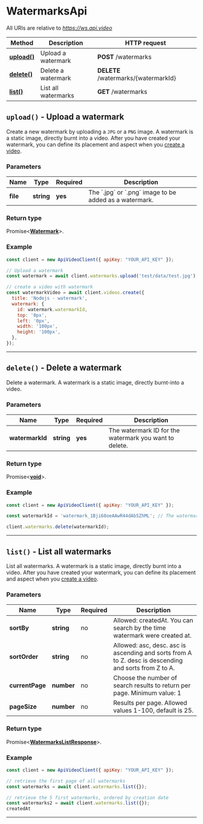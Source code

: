 # WatermarksApi

All URIs are relative to *https://ws.api.video*

| Method | Description | HTTP request |
| ------------- | ------------- | ------------- |
| [**upload()**](WatermarksApi.md#upload) | Upload a watermark | **POST** /watermarks |
| [**delete()**](WatermarksApi.md#delete) | Delete a watermark | **DELETE** /watermarks/{watermarkId} |
| [**list()**](WatermarksApi.md#list) | List all watermarks | **GET** /watermarks |


<a name="upload"></a>
## **`upload()` - Upload a watermark**


Create a new watermark by uploading a `JPG` or a `PNG` image. A watermark is a static image, directly burnt into a video. After you have created your watermark, you can define its placement and aspect when you [create a video](https://docs.api.video/reference/post-video).

### Parameters

| Name | Type | Required | Description |
| ------------- | ------------- | ------------- | ------------- |
 | **file** | **string**| **yes**| The &#x60;.jpg&#x60; or &#x60;.png&#x60; image to be added as a watermark. |


### Return type

Promise<[**Watermark**](../model/Watermark.md)>.


### Example
```js
const client = new ApiVideoClient({ apiKey: "YOUR_API_KEY" });

// Upload a watermark
const watermark = await client.watermarks.upload('test/data/test.jpg');

// create a video with watermark
const watermarkVideo = await client.videos.create({
  title: 'Nodejs - watermark',
  watermark: {
    id: watermark.watermarkId,
    top: '0px',
    left: '0px',
    width: '100px',
    height: '100px',
  },
});
```


---

<a name="delete"></a>
## **`delete()` - Delete a watermark**


Delete a watermark. A watermark is a static image, directly burnt-into a video.

### Parameters

| Name | Type | Required | Description |
| ------------- | ------------- | ------------- | ------------- |
 | **watermarkId** | **string**| **yes**| The watermark ID for the watermark you want to delete. |


### Return type

Promise<[**void**](../model/.md)>.


### Example
```js
const client = new ApiVideoClient({ apiKey: "YOUR_API_KEY" }); 

const watermarkId = 'watermark_1Bji68oeAAwR44dAb5ZhML'; // The watermark ID for the watermark you want to delete.

client.watermarks.delete(watermarkId);
```


---

<a name="list"></a>
## **`list()` - List all watermarks**


List all watermarks. A watermark is a static image, directly burnt into a video. After you have created your watermark, you can define its placement and aspect when you [create a video](https://docs.api.video/reference/post-video).

### Parameters

| Name | Type | Required | Description |
| ------------- | ------------- | ------------- | ------------- |
 | **sortBy** | **string**| no| Allowed: createdAt. You can search by the time watermark were created at. |
 | **sortOrder** | **string**| no| Allowed: asc, desc. asc is ascending and sorts from A to Z. desc is descending and sorts from Z to A. |
 | **currentPage** | **number**| no| Choose the number of search results to return per page. Minimum value: 1 |
 | **pageSize** | **number**| no| Results per page. Allowed values 1-100, default is 25. |


### Return type

Promise<[**WatermarksListResponse**](../model/WatermarksListResponse.md)>.


### Example
```js
const client = new ApiVideoClient({ apiKey: "YOUR_API_KEY" }); 

// retrieve the first page of all watermarks
const watermarks = await client.watermarks.list({});

// retrieve the 5 first watermarks, ordered by creation date
const watermarks2 = await client.watermarks.list({});
createdAt
```


---

